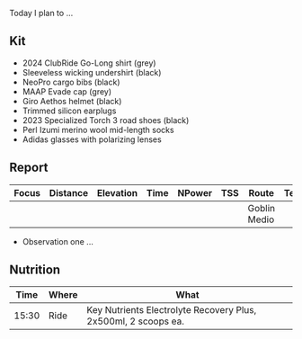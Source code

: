 Today I plan to ...
## Kit

- 2024 ClubRide Go-Long shirt (grey)
- Sleeveless wicking undershirt (black)
- NeoPro cargo bibs (black)
- MAAP Evade cap (grey)
- Giro Aethos helmet (black)
- Trimmed silicon earplugs
- 2023 Specialized Torch 3 road shoes (black)
- Perl Izumi merino wool mid-length socks
- Adidas glasses with polarizing lenses
## Report

| Focus | Distance | Elevation | Time | NPower | TSS | Route        | Temp | Wind | Weather |
| ----- | -------- | --------- | ---- | ------ | --- | ------------ | ---- | ---- | ------- |
|       |          |           |      |        |     | Goblin Medio |      |      |         |

- Observation one ...
## Nutrition

| Time  | Where | What                                                           |
| ----- | ----- | -------------------------------------------------------------- |
| 15:30 | Ride  | Key Nutrients Electrolyte Recovery Plus, 2x500ml, 2 scoops ea. |







